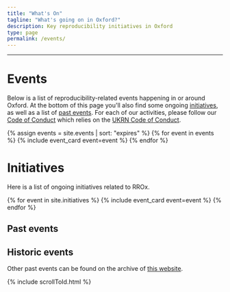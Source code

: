```yaml
---
title: "What's On"
tagline: "What's going on in Oxford?"
description: Key reproducibility initiatives in Oxford
type: page
permalink: /events/
---
```

---

# Events

Below is a list of reproducibility-related events happening in or around Oxford. At the bottom of this page you'll also find some ongoing [initiatives](#initiatives), as well as a list of [past events](#pastEvents).
For each of our activities, please follow our [Code of Conduct](https://www.ox.ukrn.org//misc/RROxCoC.pdf) which relies on the [UKRN Code of Conduct](https://www.ukrn.org/code-of-conduct/).

<div id="accordion">
{% assign events = site.events | sort: "expires" %}
{% for event in events %}
    {% include event_card event=event %}
{% endfor %}
</div>

# Initiatives

Here is a list of ongoing initiatives related to RROx.

<div id="accordion">
{% for event in site.initiatives %}
    {% include event_card event=event %}
{% endfor %}
</div>

<h2 id="pastEvents">Past events</h2>
<div class="initial-content" id="accordionPast">

</div>

<h2>Historic events</h2>
<p>Other past events can be found on the archive of <a href="https://rroxford.github.io/events/">this website</a>.</p>


<script type="text/javascript">
  /* Move expired events into the Past Events section */
  // Get a list of expired cards sorted by most recent date
  let cards = [];
  document.querySelectorAll('#accordion > div').forEach((e)=> {
    let expires = e.dataset.dateEnds;
    // Only count initiaitves with an expiry date
    if(expires.length === 0)
      return;
    let date;
    // Only count well-formatted dates
    try {
      date = new Date(expires);
    }
    catch(e) {
      return;
    }
    // And don't count dates in the future!
    if(date > new Date())
      return;
    // Insert into cards array in descending order
    let i = 0;
    while(i < cards.length) {
      if(new Date(cards[i].dataset.dateEnds) < date)
        break;
      else
        i++;
    }
    cards.splice(i, 0, e);
  });

  // Don't show the past events heading if no past events to show
  if(cards.length === 0) {
    document.querySelector('#pastEvents').classList.add('hidden');
    document.querySelector('#accordionPast').classList.add('hidden');
  }

  // Create a new heading for each year, place the year's events therein, and
  // move it all into the accordionPast div.
  let currentYear = Infinity;
  let pastDiv = document.querySelector('#accordionPast');
  for(let i = 0; i < cards.length; i++) {
    let year = new Date(cards[i].dataset.dateEnds).getFullYear();
    // New year heading
    if(year < currentYear) {
      pastDiv.appendChild(document.createElement('h3')).innerText = year;
      currentYear = year;
    }
    pastDiv.appendChild(cards[i]);
  }

  // Set new accordion parent
  document.querySelectorAll('#accordionPast div[data-parent="#accordion"]')
    .forEach((e)=>{
      e.dataset.parent = '#accordionPast';
    })

</script>

{% include scrollToId.html %}
